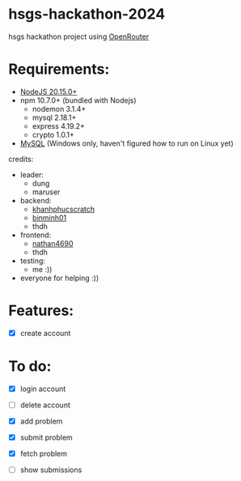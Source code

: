 # hsgs-hackathon-2024
hsgs hackathon project using [OpenRouter](https://openrouter.ai/)

# Requirements:
- [NodeJS 20.15.0+](https://nodejs.org/en) 
- npm 10.7.0+ (bundled with Nodejs)
  + nodemon 3.1.4+
  + mysql 2.18.1+
  + express 4.19.2+
  + crypto 1.0.1+
- [MySQL](https://dev.mysql.com/downloads/installer/) (Windows only, haven't figured how to run on Linux yet) 

credits:
- leader:
  + dung
  + maruser
- backend:
  + [khanhphucscratch](https://github.com/khanhphucscratch)
  + [binminh01](https://github.com/binminh01)
  + thdh
- frontend:
  + [nathan4690](https://github.com/nathan4690)
  + thdh
- testing:
  + me :))
- everyone for helping :))

# Features:

- [x] create account

# To do:

- [x] login account
- [ ] delete account
- [x] add problem
- [x] submit problem
- [x] fetch problem
- [ ] show submissions

